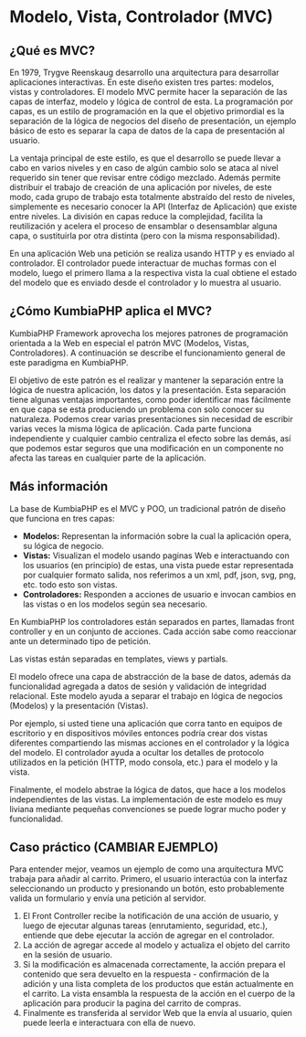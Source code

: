 # Modelo, Vista, Controlador (MVC)

## ¿Qué es MVC?

En 1979, Trygve Reenskaug desarrollo una arquitectura para desarrollar aplicaciones interactivas. En este diseño existen tres partes: modelos, vistas y controladores. El modelo MVC permite hacer la separación de las capas de interfaz, modelo y lógica de control de esta. La programación por capas, es un estilo de programación en la que el objetivo primordial es la separación de la lógica de negocios del diseño de presentación, un ejemplo básico de esto es separar la capa de datos de la capa de presentación al usuario.

La ventaja principal de este estilo, es que el desarrollo se puede llevar a cabo en varios niveles y en caso de algún cambio solo se ataca al nivel requerido sin tener que revisar entre código mezclado. Además permite distribuir el trabajo de creación de una aplicación por niveles, de este modo, cada grupo de trabajo esta totalmente abstraído del resto de niveles, simplemente es necesario conocer la API (Interfaz de Aplicación) que existe entre niveles. La división en capas reduce la complejidad, facilita la reutilización y acelera el proceso de ensamblar o desensamblar alguna capa, o sustituirla por otra distinta (pero con la misma responsabilidad).

En una aplicación Web una petición se realiza usando HTTP y es enviado al controlador. El controlador puede interactuar de muchas formas con el modelo, luego el primero llama a la respectiva vista la cual obtiene el estado del modelo que es enviado desde el controlador y lo muestra al usuario.

## ¿Cómo KumbiaPHP aplica el MVC?

KumbiaPHP Framework aprovecha los mejores patrones de programación orientada a la Web en especial el patrón MVC (Modelos, Vistas, Controladores). A continuación se describe el funcionamiento general de este paradigma en KumbiaPHP.

El objetivo de este patrón es el realizar y mantener la separación entre la lógica de nuestra aplicación, los datos y la presentación. Esta separación tiene algunas ventajas importantes, como poder identificar mas fácilmente en que capa se esta produciendo un problema con solo conocer su naturaleza. Podemos crear varias presentaciones sin necesidad de escribir varias veces la misma lógica de aplicación. Cada parte funciona independiente y cualquier cambio centraliza el efecto sobre las demás, así que podemos estar seguros que una modificación en un componente no afecta las tareas en cualquier parte de la aplicación.

## Más información

La base de KumbiaPHP es el MVC y POO, un tradicional patrón de diseño que funciona en tres capas:

- **Modelos:** Representan la información sobre la cual la aplicación opera, su lógica de negocio.
- **Vistas:** Visualizan el modelo usando paginas Web e interactuando con los usuarios (en principio) de estas, una vista puede estar representada por cualquier formato salida, nos referimos a un xml, pdf, json, svg, png, etc. todo esto son vistas.
- **Controladores:** Responden a acciones de usuario e invocan cambios en las vistas o en los modelos según sea necesario.

En KumbiaPHP los controladores están separados en partes, llamadas front controller y en un conjunto de acciones. Cada acción sabe como reaccionar ante un determinado tipo de petición.

Las vistas están separadas en templates, views y partials.

El modelo ofrece una capa de abstracción de la base de datos, además da funcionalidad agregada a datos de sesión y validación de integridad relacional. Este modelo ayuda a separar el trabajo en lógica de negocios (Modelos) y la presentación (Vistas).

Por ejemplo, si usted tiene una aplicación que corra tanto en equipos de escritorio y en dispositivos móviles entonces podría crear dos vistas diferentes compartiendo las mismas acciones en el controlador y la lógica del modelo. El controlador ayuda a ocultar los detalles de protocolo utilizados en la petición (HTTP, modo consola, etc.) para el modelo y la vista.

Finalmente, el modelo abstrae la lógica de datos, que hace a los modelos independientes de las vistas. La implementación de este modelo es muy liviana mediante pequeñas convenciones se puede lograr mucho poder y funcionalidad.

## Caso práctico (CAMBIAR EJEMPLO)

Para entender mejor, veamos un ejemplo de como una arquitectura MVC trabaja para añadir al carrito. Primero, el usuario interactúa con la interfaz seleccionando un producto y presionando un botón, esto probablemente valida un formulario y envía una petición al servidor.

  1. El Front Controller recibe la notificación de una acción de usuario, y luego de ejecutar algunas tareas (enrutamiento, seguridad, etc.), entiende que debe ejecutar la acción de agregar en el controlador.
  2. La acción de agregar accede al modelo y actualiza el objeto del carrito en la sesión de usuario.
  3. Si la modificación es almacenada correctamente, la acción prepara el contenido que sera devuelto en la respuesta - confirmación de la adición y una lista completa de los productos que están actualmente en el carrito. La vista ensambla la respuesta de la acción en el cuerpo de la aplicación para producir la pagina del carrito de compras.
  4. Finalmente es transferida al servidor Web que la envía al usuario, quien puede leerla e interactuara con ella de nuevo.